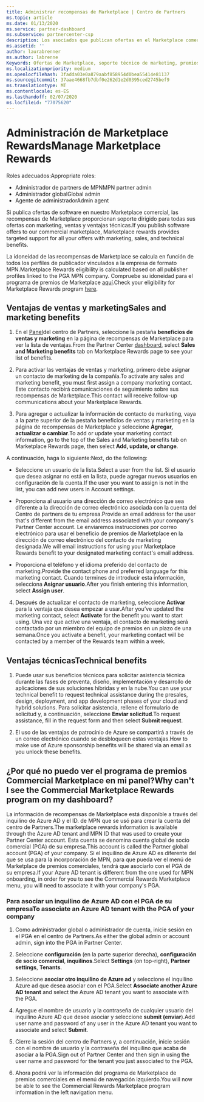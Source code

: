 ```yaml
---
title: Administrar recompensas de Marketplace | Centro de Partners
ms.topic: article
ms.date: 01/13/2020
ms.service: partner-dashboard
ms.subservice: partnercenter-csp
description: Los asociados que publican ofertas en el Marketplace comercial pueden beneficiarse de las ventajas que ofrecen soporte técnico de marketing.
ms.assetid: ''
author: laurabrenner
ms.author: labrenne
Keywords: Ofertas de Marketplace, soporte técnico de marketing, premios, ventajas del publicador
ms.localizationpriority: medium
ms.openlocfilehash: 3fadda03e0a879aabf858954d0bea55414e81137
ms.sourcegitcommit: 37aae4668fb7dbf0e262d1e2d0395ced2745bef9
ms.translationtype: MT
ms.contentlocale: es-ES
ms.lasthandoff: 02/07/2020
ms.locfileid: "77075620"
---
```

# <a name="manage-marketplace-rewards"></a><span data-ttu-id="fdddd-104">Administración de Marketplace Rewards</span><span class="sxs-lookup"><span data-stu-id="fdddd-104">Manage Marketplace Rewards</span></span>

<span data-ttu-id="fdddd-105">Roles adecuados:</span><span class="sxs-lookup"><span data-stu-id="fdddd-105">Appropriate roles:</span></span>

- <span data-ttu-id="fdddd-106">Administrador de partners de MPN</span><span class="sxs-lookup"><span data-stu-id="fdddd-106">MPN partner admin</span></span>
- <span data-ttu-id="fdddd-107">Administrador global</span><span class="sxs-lookup"><span data-stu-id="fdddd-107">Global admin</span></span>
- <span data-ttu-id="fdddd-108">Agente de administrador</span><span class="sxs-lookup"><span data-stu-id="fdddd-108">Admin agent</span></span>

<span data-ttu-id="fdddd-109">Si publica ofertas de software en nuestro Marketplace comercial, las recompensas de Marketplace proporcionan soporte dirigido para todas sus ofertas con marketing, ventas y ventajas técnicas.</span><span class="sxs-lookup"><span data-stu-id="fdddd-109">If you  publish software offers to our commercial marketplace, Marketplace rewards provides targeted support for all your offers with marketing, sales, and technical benefits.</span></span> 

<span data-ttu-id="fdddd-110">La idoneidad de las recompensas de Marketplace se calcula en función de todos los perfiles de publicador vinculados a la empresa de formato MPN.</span><span class="sxs-lookup"><span data-stu-id="fdddd-110">Marketplace Rewards eligibility is calculated based on all publisher profiles linked to the PGA MPN company.</span></span> <span data-ttu-id="fdddd-111">Compruebe su idoneidad para el programa de premios de Marketplace [aquí](https://partner.microsoft.com/dashboard/mpn/program/commercialmarketplace).</span><span class="sxs-lookup"><span data-stu-id="fdddd-111">Check your eligibility for Marketplace Rewards program [here](https://partner.microsoft.com/dashboard/mpn/program/commercialmarketplace).</span></span> 


## <a name="sales-and-marketing-benefits"></a><span data-ttu-id="fdddd-112">Ventajas de ventas y marketing</span><span class="sxs-lookup"><span data-stu-id="fdddd-112">Sales and marketing benefits</span></span>

1. <span data-ttu-id="fdddd-113">En el [Panel](https://partner.microsoft.com/dashboard)del centro de Partners, seleccione la pestaña **beneficios de ventas y marketing** en la página de recompensas de Marketplace para ver la lista de ventajas.</span><span class="sxs-lookup"><span data-stu-id="fdddd-113">From the Partner Center [dashboard](https://partner.microsoft.com/dashboard), select **Sales and Marketing benefits** tab on Marketplace Rewards page to see your list of benefits.</span></span> 

2. <span data-ttu-id="fdddd-114">Para activar las ventajas de ventas y marketing, primero debe asignar un contacto de marketing de la compañía.</span><span class="sxs-lookup"><span data-stu-id="fdddd-114">To activate any sales and marketing benefit, you must first assign a company marketing contact.</span></span> <span data-ttu-id="fdddd-115">Este contacto recibirá comunicaciones de seguimiento sobre sus recompensas de Marketplace.</span><span class="sxs-lookup"><span data-stu-id="fdddd-115">This contact will receive follow-up communications about your Marketplace Rewards.</span></span>

3. <span data-ttu-id="fdddd-116">Para agregar o actualizar la información de contacto de marketing, vaya a la parte superior de la pestaña beneficios de ventas y marketing en la página de recompensas de Marketplace y seleccione **Agregar, actualizar o cambiar**.</span><span class="sxs-lookup"><span data-stu-id="fdddd-116">To add or update your marketing contact information, go to the top of the Sales and Marketing benefits tab on Marketplace Rewards page, then select **Add, update, or change**.</span></span> 

<span data-ttu-id="fdddd-117">A continuación, haga lo siguiente:</span><span class="sxs-lookup"><span data-stu-id="fdddd-117">Next, do the following:</span></span>

  - <span data-ttu-id="fdddd-118">Seleccione un usuario de la lista.</span><span class="sxs-lookup"><span data-stu-id="fdddd-118">Select a user from the list.</span></span> <span data-ttu-id="fdddd-119">Si el usuario que desea asignar no está en la lista, puede agregar nuevos usuarios en configuración de la cuenta.</span><span class="sxs-lookup"><span data-stu-id="fdddd-119">If the user you want to assign is not in the list, you can add new users in Account settings.</span></span>

  - <span data-ttu-id="fdddd-120">Proporciona al usuario una dirección de correo electrónico que sea diferente a la dirección de correo electrónico asociada con la cuenta del Centro de partners de tu empresa.</span><span class="sxs-lookup"><span data-stu-id="fdddd-120">Provide an email address for the user that's different from the email address associated with your company's Partner Center account.</span></span> <span data-ttu-id="fdddd-121">Le enviaremos instrucciones por correo electrónico para usar el beneficio de premios de Marketplace en la dirección de correo electrónico del contacto de marketing designada.</span><span class="sxs-lookup"><span data-stu-id="fdddd-121">We will email instructions for using your Marketplace Rewards benefit to your designated marketing contact's email address.</span></span>

  - <span data-ttu-id="fdddd-122">Proporciona el teléfono y el idioma preferido del contacto de marketing.</span><span class="sxs-lookup"><span data-stu-id="fdddd-122">Provide the contact phone and preferred language for this marketing contact.</span></span> <span data-ttu-id="fdddd-123">Cuando termines de introducir esta información, selecciona **Asignar usuario**.</span><span class="sxs-lookup"><span data-stu-id="fdddd-123">After you finish entering this information, select **Assign user**.</span></span>

4. <span data-ttu-id="fdddd-124">Después de actualizar el contacto de marketing, seleccione **Activar** para la ventaja que desea empezar a usar.</span><span class="sxs-lookup"><span data-stu-id="fdddd-124">After you’ve updated the marketing contact, select **Activate** for the benefit you want to start using.</span></span> <span data-ttu-id="fdddd-125">Una vez que active una ventaja, el contacto de marketing será contactado por un miembro del equipo de premios en un plazo de una semana.</span><span class="sxs-lookup"><span data-stu-id="fdddd-125">Once you activate a benefit, your marketing contact will be contacted by a member of the Rewards team within a week.</span></span>

## <a name="technical-benefits"></a><span data-ttu-id="fdddd-126">Ventajas técnicas</span><span class="sxs-lookup"><span data-stu-id="fdddd-126">Technical benefits</span></span>

1. <span data-ttu-id="fdddd-127">Puede usar sus beneficios técnicos para solicitar asistencia técnica durante las fases de preventa, diseño, implementación y desarrollo de aplicaciones de sus soluciones híbridas y en la nube.</span><span class="sxs-lookup"><span data-stu-id="fdddd-127">You can use your technical benefit to request technical assistance during the presales, design, deployment, and app development phases of your cloud and hybrid solutions.</span></span> <span data-ttu-id="fdddd-128">Para solicitar asistencia, rellene el formulario de solicitud y, a continuación, seleccione **Enviar solicitud**.</span><span class="sxs-lookup"><span data-stu-id="fdddd-128">To request assistance, fill in the request form and then select **Submit request**.</span></span>

2. <span data-ttu-id="fdddd-129">El uso de las ventajas de patrocinio de Azure se compartirá a través de un correo electrónico cuando se desbloqueen estas ventajas.</span><span class="sxs-lookup"><span data-stu-id="fdddd-129">How to make use of Azure sponsorship benefits will be shared via an email as you unlock these benefits.</span></span> 

## <a name="why-cant-i-see-the-commercial-marketplace-rewards-program-on-my-dashboard"></a><span data-ttu-id="fdddd-130">¿Por qué no puedo ver el programa de premios Commercial Marketplace en mi panel?</span><span class="sxs-lookup"><span data-stu-id="fdddd-130">Why can't I see the Commercial Marketplace Rewards program on my dashboard?</span></span>

<span data-ttu-id="fdddd-131">La información de recompensas de Marketplace está disponible a través del inquilino de Azure AD y el ID. de MPN que se usó para crear la cuenta del centro de Partners.</span><span class="sxs-lookup"><span data-stu-id="fdddd-131">The marketplace rewards information is available through the Azure AD tenant and MPN ID that was used to create your Partner Center account.</span></span> <span data-ttu-id="fdddd-132">Esta cuenta se denomina cuenta global de socio comercial (PGA) de su empresa.</span><span class="sxs-lookup"><span data-stu-id="fdddd-132">This account is called the Partner global account (PGA) of your company.</span></span> <span data-ttu-id="fdddd-133">Si el inquilino de Azure AD es diferente del que se usa para la incorporación de MPN, para que pueda ver el menú de Marketplace de premios comerciales, tendrá que asociarlo con el PGA de su empresa.</span><span class="sxs-lookup"><span data-stu-id="fdddd-133">If your Azure AD tenant is different from the  one used for MPN onboarding, in order for you to see the Commercial Rewards Marketplace menu, you will need to associate it with your company's PGA.</span></span> 

### <a name="to-associate-an-azure-ad-tenant-with-the-pga-of-your-company"></a><span data-ttu-id="fdddd-134">Para asociar un inquilino de Azure AD con el PGA de su empresa</span><span class="sxs-lookup"><span data-stu-id="fdddd-134">To associate an Azure AD tenant with the PGA of your company</span></span>

1. <span data-ttu-id="fdddd-135">Como administrador global o administrador de cuenta, inicie sesión en el PGA en el centro de Partners.</span><span class="sxs-lookup"><span data-stu-id="fdddd-135">As either the global admin or account admin, sign into the PGA in Partner Center.</span></span>

2. <span data-ttu-id="fdddd-136">Seleccione **configuración** (en la parte superior derecha), **configuración de socio comercial**, **inquilinos**.</span><span class="sxs-lookup"><span data-stu-id="fdddd-136">Select **Settings** (on top-right), **Partner settings**, **Tenants**.</span></span> 

3. <span data-ttu-id="fdddd-137">Seleccione **asociar otro inquilino de Azure ad** y seleccione el inquilino Azure ad que desea asociar con el PGA.</span><span class="sxs-lookup"><span data-stu-id="fdddd-137">Select **Associate another Azure AD tenant** and select the Azure AD tenant you want to associate with the PGA.</span></span>

4. <span data-ttu-id="fdddd-138">Agregue el nombre de usuario y la contraseña de cualquier usuario del inquilino Azure AD que desee asociar y seleccione **submit (enviar**).</span><span class="sxs-lookup"><span data-stu-id="fdddd-138">Add user name and password of any user in the Azure AD tenant you want to associate and select **Submit**.</span></span>

5. <span data-ttu-id="fdddd-139">Cierre la sesión del centro de Partners y, a continuación, inicie sesión con el nombre de usuario y la contraseña del inquilino que acaba de asociar a la PGA.</span><span class="sxs-lookup"><span data-stu-id="fdddd-139">Sign out of Partner Center and then sign in using the user name and password for the tenant you just associated to the PGA.</span></span>

6. <span data-ttu-id="fdddd-140">Ahora podrá ver la información del programa de Marketplace de premios comerciales en el menú de navegación izquierdo.</span><span class="sxs-lookup"><span data-stu-id="fdddd-140">You will now be able to see the Commercial Rewards Marketplace program information in the left navigation menu.</span></span>


